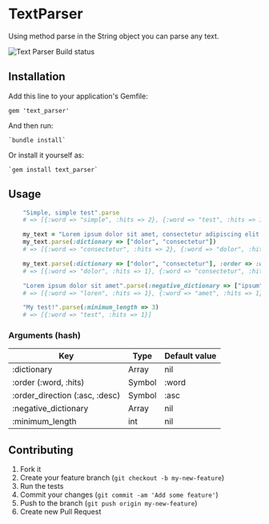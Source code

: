 # TextParser

Using method parse in the String object you can parse any text.

![Text Parser Build status](https://secure.travis-ci.org/fpaula/text_parser.png)

## Installation

Add this line to your application's Gemfile:

    gem 'text_parser'

And then run:

    `bundle install`

Or install it yourself as:

    `gem install text_parser`

## Usage
```ruby
    "Simple, simple test".parse
    # => [{:word => "simple", :hits => 2}, {:word => "test", :hits => 1}]
```
```ruby
    my_text = "Lorem ipsum dolor sit amet, consectetur adipiscing elit. Pellentesque pretium consectetur."
    my_text.parse(:dictionary => ["dolor", "consectetur"])
    # => [{:word => "consectetur", :hits => 2}, {:word => "dolor", :hits => 1}]
```
```ruby
    my_text.parse(:dictionary => ["dolor", "consectetur"], :order => :word, :order_direction => :desc)
    # => [{:word => "dolor", :hits => 1}, {:word => "consectetur", :hits => 2}]
```
```ruby
    "Lorem ipsum dolor sit amet".parse(:negative_dictionary => ["ipsum", "dolor", "sit"])
    # => [{:word => "loren", :hits => 1}, {:word => "amet", :hits => 1}]
```
```ruby
    "My test!".parse(:minimum_length => 3)
    # => [{:word => "test", :hits => 1}]
```

### Arguments (hash)
| Key                             | Type   | Default value |
| ------------------------------- | ------ | ------------- |
| :dictionary                     | Array  | nil           |
| :order (:word, :hits)           | Symbol | :word         |
| :order_direction (:asc, :desc)  | Symbol | :asc          |
| :negative_dictionary            | Array  | nil           |
| :minimum_length                 | int    | nil           |


## Contributing

1. Fork it
2. Create your feature branch (`git checkout -b my-new-feature`)
3. Run the tests
4. Commit your changes (`git commit -am 'Add some feature'`)
5. Push to the branch (`git push origin my-new-feature`)
6. Create new Pull Request
